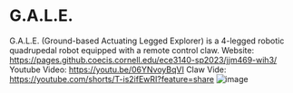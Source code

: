 # G.A.L.E.
G.A.L.E. (Ground-based Actuating Legged Explorer) is a 4-legged robotic quadrupedal robot equipped with a remote control claw. 
Website: https://pages.github.coecis.cornell.edu/ece3140-sp2023/jjm469-wih3/
Youtube Video: https://youtu.be/06YNvoyBqVI
Claw Vide: https://youtube.com/shorts/T-is2ifEwRI?feature=share
![image](https://github.com/jjm469/G.A.L.E.-Robot/assets/121833123/67900d81-7f72-48fd-af3d-3f6c6eab7efd)
